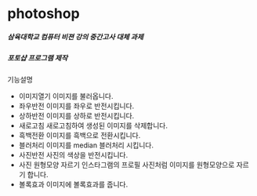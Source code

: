 # photoshop

##### 삼육대학교 컴퓨터 비젼 강의 중간고사 대체 과제
##### 포토샵 프로그램 제작

기능설명

* 이미지열기
 이미지를 불러옵니다.
* 좌우반전
 이미지를 좌우로 반전시킵니다.
* 상하반전
 이미지를 상하로 반전시킵니다.
* 새로고침
새로고침하여 생성된 이미지를 삭제합니다.
* 흑백전환
이미지를 흑백으로 전환시킵니다.
* 블러처리
이미지를 median 블러처리 시킵니다.
* 사진반전
사진의 색상을 반전시킵니다.
* 사진 원형모양 자르기
인스타그램의 프로필 사진처럼 이미지를 원형모양으로 자르기 합니다.
* 볼록효과
이미지에 볼록효과를 줍니다.
